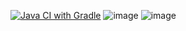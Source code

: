 [![Java CI with Gradle](https://github.com/EkaterinaPedan/aqaHomework5.1/actions/workflows/gradle.yml/badge.svg)](https://github.com/EkaterinaPedan/aqaHomework5.1/actions/workflows/gradle.yml)
![image](https://github.com/user-attachments/assets/962c6761-d512-49e9-ac60-ff9a94debc52)
![image](https://github.com/user-attachments/assets/319ce659-c373-44fb-a59c-4f4265e8865c)
